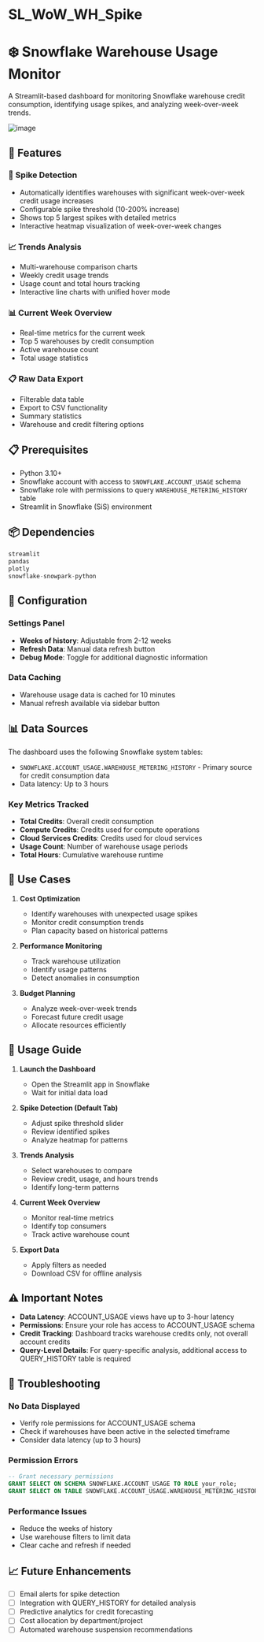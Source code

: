 # SL_WoW_WH_Spike

# ❄️ Snowflake Warehouse Usage Monitor

A Streamlit-based dashboard for monitoring Snowflake warehouse credit consumption, identifying usage spikes, and analyzing week-over-week trends.

![image](https://github.com/user-attachments/assets/6d3bfc74-6d84-4c03-90b4-bc771eca89bb)


## 🚀 Features

### 🚨 Spike Detection
- Automatically identifies warehouses with significant week-over-week credit usage increases
- Configurable spike threshold (10-200% increase)
- Shows top 5 largest spikes with detailed metrics
- Interactive heatmap visualization of week-over-week changes

### 📈 Trends Analysis
- Multi-warehouse comparison charts
- Weekly credit usage trends
- Usage count and total hours tracking
- Interactive line charts with unified hover mode

### 📊 Current Week Overview
- Real-time metrics for the current week
- Top 5 warehouses by credit consumption
- Active warehouse count
- Total usage statistics

### 📋 Raw Data Export
- Filterable data table
- Export to CSV functionality
- Summary statistics
- Warehouse and credit filtering options

## 📋 Prerequisites

- Python 3.10+
- Snowflake account with access to `SNOWFLAKE.ACCOUNT_USAGE` schema
- Snowflake role with permissions to query `WAREHOUSE_METERING_HISTORY` table
- Streamlit in Snowflake (SiS) environment

## 📦 Dependencies

```python
streamlit
pandas
plotly
snowflake-snowpark-python
```

## 🔧 Configuration

### Settings Panel
- **Weeks of history**: Adjustable from 2-12 weeks
- **Refresh Data**: Manual data refresh button
- **Debug Mode**: Toggle for additional diagnostic information

### Data Caching
- Warehouse usage data is cached for 10 minutes
- Manual refresh available via sidebar button

## 📊 Data Sources

The dashboard uses the following Snowflake system tables:
- `SNOWFLAKE.ACCOUNT_USAGE.WAREHOUSE_METERING_HISTORY` - Primary source for credit consumption data
- Data latency: Up to 3 hours

### Key Metrics Tracked
- **Total Credits**: Overall credit consumption
- **Compute Credits**: Credits used for compute operations
- **Cloud Services Credits**: Credits used for cloud services
- **Usage Count**: Number of warehouse usage periods
- **Total Hours**: Cumulative warehouse runtime

## 🎯 Use Cases

1. **Cost Optimization**
   - Identify warehouses with unexpected usage spikes
   - Monitor credit consumption trends
   - Plan capacity based on historical patterns

2. **Performance Monitoring**
   - Track warehouse utilization
   - Identify usage patterns
   - Detect anomalies in consumption

3. **Budget Planning**
   - Analyze week-over-week trends
   - Forecast future credit usage
   - Allocate resources efficiently

## 🚦 Usage Guide

1. **Launch the Dashboard**
   - Open the Streamlit app in Snowflake
   - Wait for initial data load

2. **Spike Detection (Default Tab)**
   - Adjust spike threshold slider
   - Review identified spikes
   - Analyze heatmap for patterns

3. **Trends Analysis**
   - Select warehouses to compare
   - Review credit, usage, and hours trends
   - Identify long-term patterns

4. **Current Week Overview**
   - Monitor real-time metrics
   - Identify top consumers
   - Track active warehouse count

5. **Export Data**
   - Apply filters as needed
   - Download CSV for offline analysis

## ⚠️ Important Notes

- **Data Latency**: ACCOUNT_USAGE views have up to 3-hour latency
- **Permissions**: Ensure your role has access to ACCOUNT_USAGE schema
- **Credit Tracking**: Dashboard tracks warehouse credits only, not overall account credits
- **Query-Level Details**: For query-specific analysis, additional access to QUERY_HISTORY table is required

## 🐛 Troubleshooting

### No Data Displayed
- Verify role permissions for ACCOUNT_USAGE schema
- Check if warehouses have been active in the selected timeframe
- Consider data latency (up to 3 hours)

### Permission Errors
```sql
-- Grant necessary permissions
GRANT SELECT ON SCHEMA SNOWFLAKE.ACCOUNT_USAGE TO ROLE your_role;
GRANT SELECT ON TABLE SNOWFLAKE.ACCOUNT_USAGE.WAREHOUSE_METERING_HISTORY TO ROLE your_role;
```

### Performance Issues
- Reduce the weeks of history
- Use warehouse filters to limit data
- Clear cache and refresh if needed

## 📈 Future Enhancements

- [ ] Email alerts for spike detection
- [ ] Integration with QUERY_HISTORY for detailed analysis
- [ ] Predictive analytics for credit forecasting
- [ ] Cost allocation by department/project
- [ ] Automated warehouse suspension recommendations
